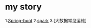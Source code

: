 # my story
1.[Spring-boot](https://github.com/daemonman/itstory/blob/master/springboot/README.md)
2.[spark](https://github.com/daemonman/itstory/blob/master/springboot/README.md)
3.[大数据常见运维]
